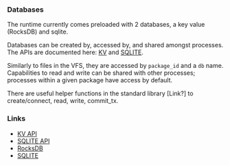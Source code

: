 ### Databases

The runtime currently comes preloaded with 2 databases, a key value (RocksDB) and sqlite.

Databases can be created by, accessed by, and shared amongst processes.
The APIs are documented here: [KV](./apis/kv.md) and [SQLITE](./apis/sqlite.md).

Similarly to files in the VFS, they are accessed by `package_id` and a `db` name.
Capabilities to read and write can be shared with other processes; processes within a given package have access by default.

There are useful helper functions in the standard library [Link?] to create/connect, read, write, commit_tx.

### Links

- [KV API](./apis/kv.md)
- [SQLITE API](./apis/sqlite.md)
- [RocksDB](https://github.com/rust-rocksdb/rust-rocksdb)
- [SQLITE](https://www.sqlite.org/docs.html)
